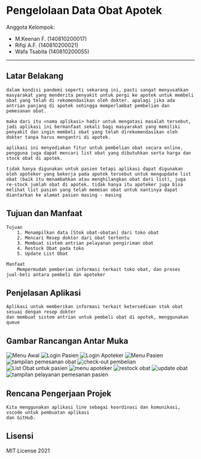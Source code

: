 # Pengelolaan Data Obat Apotek

Anggota Kelompok:
* M.Keenan F.   (140810200017)
* Rifqi A.F.    (140810200021)
* Wafa Tsabita  (140810200055)
---
## Latar Belakang
    dalam kondisi pandemi seperti sekarang ini, pasti sangat menyusahkan masyarakat yang menderita penyakit untuk pergi ke apotek untuk membeli obat yang telah di rekomendasikan oleh dokter. apalagi jika ada antrian panjang di apotek sehingga memperlambat pembelian dan pemesanan obat.

    maka dari itu <nama aplikasi> hadir untuk mengatasi masalah tersebut, jadi aplikasi ini bermanfaat sekali bagi masyarakat yang memiliki penyakit dan ingin membeli obat yang telah direkomendasikan oleh dokter tanpa harus mengantri di apotek.

    aplikasi ini menyediakan fitur untuk pembelian obat secara online, pengguna juga dapat mencari list obat yang dibutuhkan serta harga dan stock obat di apotek.

    tidak hanya digunakan untuk pasien tetapi aplikasi dapat digunakan oleh apoteker yang bekerja pada apotek tersebut untuk mengupdate list obat (baik itu menambahkan atau menghilangkan obat dari list), juga re-stock jumlah obat di apotek. tidak hanya itu apoteker juga bisa melihat list pasien yang telah memesan obat untuk nantinya dapat diantarkan ke alamat pasien masing - masing

## Tujuan dan Manfaat
    Tujuan 
        1. Menampilkan data [Stok obat-obatan] dari toko obat
        2. Mencari Resep doktor dari obat tertentu
        3. Membuat sistem antrian pelayanan pengiriman obat
        4. Restock Obat pada toko
        5. Update List Obat

    Manfaat
        Mempermudah pemberian informasi terkait toko obat, dan proses jual-beli antara pembeli dan apoteker

## Penjelasan Aplikasi
    Aplikasi untuk memberikan informasi terkait ketersediaan stok obat sesuai dengan resep dokter
    dan membuat sistem antrian untuk pembeli obat di apotek, menggunakan queue

## Gambar Rancangan Antar Muka
![Menu Awal](https://user-images.githubusercontent.com/72697854/117032179-7a2e8480-ad2b-11eb-945f-bd412e321434.png)
![Login Pasien](https://user-images.githubusercontent.com/72697854/117032270-8e728180-ad2b-11eb-9f43-218629494364.png)
![Login Apoteker](https://user-images.githubusercontent.com/72697854/117032295-93373580-ad2b-11eb-9916-ab755a260b4f.png)
![Menu Pasien](https://user-images.githubusercontent.com/72697854/117032328-992d1680-ad2b-11eb-9376-3d016786c40b.png)
![tampilan pemesanan obat](https://user-images.githubusercontent.com/72697854/117032543-c24da700-ad2b-11eb-97f0-722e61480fd2.png)
![check-out pembelian](https://user-images.githubusercontent.com/72697854/117032561-c7125b00-ad2b-11eb-8a87-f7affedb62e4.png)
![List Obat untuk pasien](https://user-images.githubusercontent.com/72697854/117032587-cc6fa580-ad2b-11eb-8401-4d3843c2a81e.png)
![menu apoteker](https://user-images.githubusercontent.com/72697854/117032625-d42f4a00-ad2b-11eb-89ee-20c5fa975ec1.png)
![restock obat](https://user-images.githubusercontent.com/72697854/117032644-d98c9480-ad2b-11eb-969e-a1ebc9d1bda5.png)
![update obat](https://user-images.githubusercontent.com/72697854/117032679-e01b0c00-ad2b-11eb-96d5-3c38cbdeb251.png)
![tampilan pelayanan pemesanan pasien](https://user-images.githubusercontent.com/72697854/117032695-e1e4cf80-ad2b-11eb-8008-d171bb85054a.png)



<!--
Buat rancangan antar muka selengkap mungkin sesuai fungsi aplikasinya. rancangan antar muka
diusahakan serapih dan seindah mungkin. tools yang digunakan dalam pembuatan rancangan gambar
dibebaskan sesuai kreatifitas kalian
!-->


## Rencana Pengerjaan Projek
    Kita menggunakan aplikasi line sebagai koordinasi dan komunikasi, vscode untuk pembuatan aplikasi
    dan GitHub. 
<!--
Dalam kondisi pandemi seperti ini, tidak memungkinkan untuk bertemu bertatap muka. Maka dari itu
jelaskan bagaimana kalian bekerja sama, berkoordinasi, pembagian kerja.Tools apa yang kalian gunakan
untuk bekerja bersama sama cth github, google docs, google meet
!-->


## Lisensi

MIT License 2021
